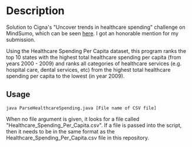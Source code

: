 Description
============================

Solution to Cigna's "Uncover trends in healthcare spending" challenge on MindSumo, which can be seen [here](https://www.mindsumo.com/contests/215). I got an honorable mention for my submission.

Using the Healthcare Spending Per Capita dataset, this program ranks the top 10 states with the highest total healthcare spending per capita (from years 2000 - 2009) and ranks all categories of healthcare services (e.g. hospital care, dental services, etc) from the highest total healthcare spending per capita to the lowest (in year 2009).

Usage
------
`java ParseHealthcareSpending.java [File name of CSV file]`

When no file argument is given, it looks for a file called "Healthcare_Spending_Per_Capita.csv". If a file is passed into the script, then it needs to be in the same format as the Healthcare_Spending_Per_Capita.csv file in this repository.

